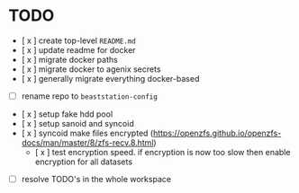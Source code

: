 # TODO

- [ x ] create top-level `README.md`
- [ x ] update readme for docker
- [ x ] migrate docker paths
- [ x ] migrate docker to agenix secrets
- [ x ] generally migrate everything docker-based
- [  ] rename repo to `beaststation-config`
- [ x ] setup fake hdd pool
- [ x ] setup sanoid and syncoid
- [ x ] syncoid make files encrypted (<https://openzfs.github.io/openzfs-docs/man/master/8/zfs-recv.8.html>)
  - [ x ] test encryption speed. if encryption is now too slow then enable encryption for all datasets
- [  ] resolve TODO's in the whole workspace

